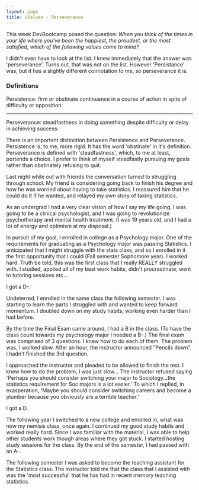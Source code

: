 ```yaml
---
layout: page
title: iValues - Perseverance
---
```


This week DevBootcamp posed the question: _When you think of the times in your life where you've been the happiest, the proudest, or the most satisfied, which of the following values come to mind?_

I didn't even have to look at the list. I knew immediately that the answer was 'perseverance'. Turns out, that was not on the list. However 'Persistance' was, but it has a slightly different connotation to me, so perseverance it is.


### Definitions

Persistence: firm or obstinate continuance in a course of action in spite of difficulty or opposition:

* * *

Perseverance: steadfastness in doing something despite difficulty or delay in achieving success:

There is an important distinction between Persistence and Perseverance. Persistence is, to me, more rigid. It has the word 'obstinate' in it's definition. Perseverance is defined with 'steadfastness', which, to me at least, portends a choice. I prefer to think of myself steadfastly pursuing my goals rather than obstinately refusing to quit.

Last night while out with friends the conversation turned to struggling through school. My friend is considering going back to finish his degree and how he was worried about having to take statistics. I reassured him that he could do it if he wanted, and relayed my own story of taking statistics.

As an undergrad I had a very clear vision of how I say my life going. I was going to be a clinical psychologist, and I was going to revolutionize psychotherapy and mental health treatment. (I was 19 years old, and I had a lot of energy and optimism at my disposal.)

In pursuit of my goal, I enrolled in college as a Psychology major. One of the requirements for graduating as a Psychology major was passing Statistics. I anticipated that I might struggle with the stats class, and so I enrolled in it the first opportunity that I could (Fall semester Sophomore year). I worked hard. Truth be told, this was the first class that I really REALLY struggled with. I studied, applied all of my best work habits, didn't procrastinate, went to tutoring sessions etc...

I got a D-.

Undeterred, I enrolled in the same class the following semester. I was starting to learn the parts I struggled with and wanted to keep forward momentum. I doubled down on my study habits, working even harder than I had before.

By the time the Final Exam came around, I had a B in the class. (To have the class count towards my psychology major I needed a B-.) The final exam was comprised of 3 questions. I knew how to do each of them. The problem was, I worked slow. After an hour, the instructor announced "Pencils down". I hadn't finished the 3rd question.

I approached the instructor and pleaded to be allowed to finish the test. I knew how to do the problem, I was just slow... The instructor refused saying 'Perhaps you should consider switching your major to Sociology...the statistics requirement for Soc majors is a lot easier.' To which I replied, in exasperation, 'Maybe you should consider switching careers and become a plumber because you obviously are a terrible teacher.'

I got a D.

The following year I switched to a new college and enrolled in, what was now my nemisis class, once again. I continued my good study habits and worked really hard. Since I was familiar with the material, I was able to help other students work though areas where they got stuck. I started hosting study sessions for the class. By the end of the semester, I had passed with an A-.

The following semester I was asked to become the teaching assistant for the Statistics class. The instructor told me that the class that I assisted with was the 'most successful' that he has had in recent memory teaching statistics.